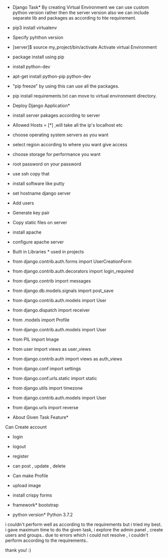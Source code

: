 * Django Task*
By creating Virtual Environment we can use custom python version rather then the server version also we can include separate lib and packages as according to hte requirement.
* pip3 install virtualenv
* Specify pyhthon version
* [server]$ source my_project/bin/activate Activate virtual Environment
* package install using pip
* install python-dev
* apt-get install python-pip python-dev
* "pip freeze" by using this can use  all the packages.
* pip install requirements.txt can move to virtual environment directory.

* Deploy Django Application*

* install server pakages according to server
* Allowed Hosts = [*] ,will take all the ip's localhost etc
* choose operating system servers as you want
* select region according to where you want give access 
* choose storage for performance you want
* root password on your password
* use ssh copy that 
* install software like putty
* set hostname django server
* Add users
* Generate key pair
* Copy static files on server
* install apache 
* configure apache server

* Built in Libraries * used in projects   

* from django.contrib.auth.forms import UserCreationForm
* from django.contrib.auth.decorators import login_required
* from django.contrib import messages

* from django.db.models.signals import post_save
* from django.contrib.auth.models import User
* from django.dispatch import receiver
* from .models import Profile

* from django.contrib.auth.models import User
* from PIL import Image

* from user import views as user_views
* from django.contrib.auth import views as auth_views
* from django.conf import settings
* from django.conf.urls.static import static

* from django.utils import timezone
* from django.contrib.auth.models import  User
* from django.urls import reverse


* About Given Task Feature*

Can Create account
* login 
* logout
* register
* can post , update , delete
* Can make Profile
* upload image
* install crispy forms

* framework*
bootstrap

* python version*
 Python 3.7.2 

i couldn't perform well as according to the requirements but i tried my best. i gave maximum time to do the given task, i explore the admin panel ,
create users and groups..
due to errors which i could not resolve , i couldn't perform according to the requirements..

thank you! :) 























